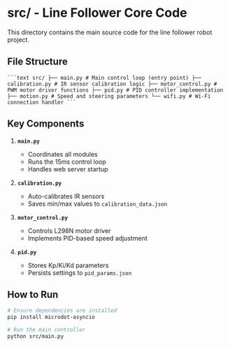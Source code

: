 # src/ - Line Follower Core Code

This directory contains the main source code for the line follower robot project.

##  File Structure
<pre lang="markdown"><code>```text src/ ├── main.py # Main control loop (entry point) ├── calibration.py # IR sensor calibration logic ├── motor_control.py # PWM motor driver functions ├── pid.py # PID controller implementation ├── motion.py # Speed and steering parameters └── wifi.py # Wi-Fi connection handler ```</code></pre>
## Key Components

1. **`main.py`**  
   - Coordinates all modules
   - Runs the 15ms control loop
   - Handles web server startup

2. **`calibration.py`**  
   - Auto-calibrates IR sensors
   - Saves min/max values to `calibration_data.json`

3. **`motor_control.py`**  
   - Controls L298N motor driver
   - Implements PID-based speed adjustment

4. **`pid.py`**  
   - Stores Kp/Ki/Kd parameters
   - Persists settings to `pid_params.json`

## How to Run
```bash
# Ensure dependencies are installed
pip install microdot-asyncio

# Run the main controller
python src/main.py
